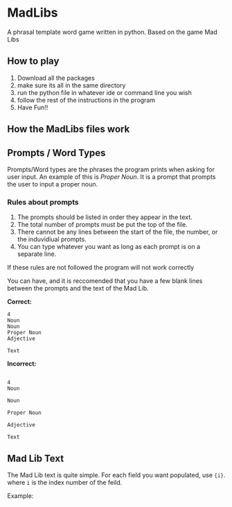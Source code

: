 # MadLibs
A phrasal template word game written in python. Based on the game Mad Libs


## How to play 
 1. Download all the packages
 2. make sure its all in the same directory 
 3. run the python file in whatever ide or command line you wish
 4. follow the rest of the instructions in the program 
 5. Have Fun!!
 
 ## How the MadLibs files work
 
 ## Prompts / Word Types 
 Prompts/Word types are the phrases the program prints when asking for user input. An example of this is *Proper Noun*. It is a prompt that prompts the user to input a proper noun.
 
 
 ### Rules about prompts
 1. The prompts should be listed in order they appear in the text.
 2. The total number of prompts must be put the top of the file. 
 3. There cannot be any lines between the start of the file, the number, or the induvidiual prompts.
 4. You can type whatever you want as long as each prompt is on a separate line.

 
 If these rules are not followed the program will not work correctly
 
 You can have, and it is reccomended that you have a few blank lines between the prompts and the text of the Mad Lib.
 
 
 
 __Correct:__
 ```
 4
 Noun
 Noun
 Proper Noun
 Adjective
 
 Text
 ```
 __Incorrect:__
 ```
 
 4
 Noun
 
 Noun
 
 Proper Noun
 
 Adjective  
 
 Text
 ```
 
 ## Mad Lib Text
 The Mad Lib text is quite simple. For each field you want populated, use `{i}`. where `i` is the index number of the feild.
 
 Example:
 
 
 
 
 
